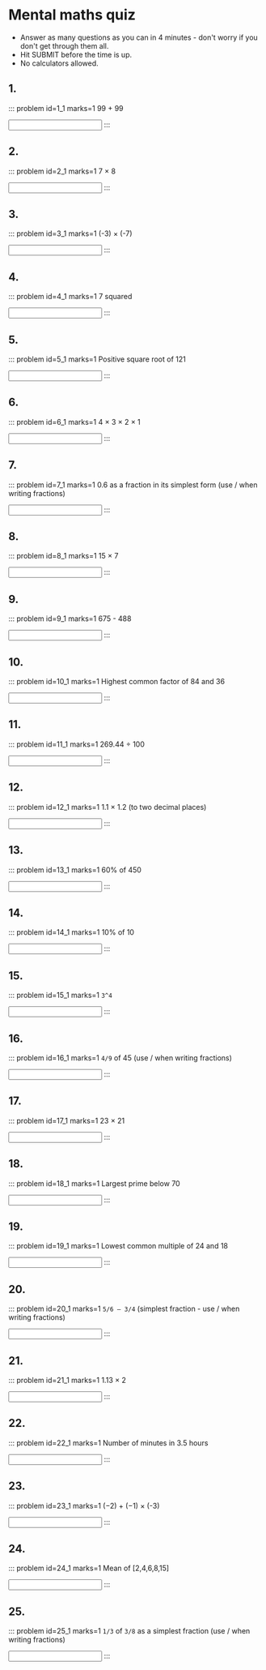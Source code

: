 # Mental maths quiz

* Answer as many questions as you can in 4 minutes - don't worry if you don't get through them all. 
* Hit SUBMIT before the time is up.  
* No calculators allowed.


## 1.	
::: problem id=1_1 marks=1
99 + 99

<input type="number" solution="198"/>  
:::


## 2.
::: problem id=2_1 marks=1
7 × 8

<input type="number" solution="56"/>  
:::


## 3.
::: problem id=3_1 marks=1
(-3) × (-7)

<input type="number" solution="21"/>  
:::


## 4.
::: problem id=4_1 marks=1
7 squared

<input type="number" solution="49"/>  
:::


## 5.
::: problem id=5_1 marks=1
Positive square root of 121

<input type="number" solution="11"/>  
:::


## 6.
::: problem id=6_1 marks=1
4 × 3 × 2 × 1

<input type="number" solution="24"/>  
:::


## 7.
::: problem id=7_1 marks=1
0.6 as a fraction in its simplest form (use / when writing fractions)

<input type="text" solution="3/5"/>  
:::


## 8.
::: problem id=8_1 marks=1
15 × 7

<input type="number" solution="105"/>  
:::


## 9.
::: problem id=9_1 marks=1
675 - 488

<input type="number" solution="187"/>  
:::


## 10.
::: problem id=10_1 marks=1
Highest common factor of 84 and 36

<input type="number" solution="12"/>  
:::


## 11.
::: problem id=11_1 marks=1
269.44 ÷ 100

<input type="number" solution="2.6944"/>  
:::


## 12.
::: problem id=12_1 marks=1
1.1 × 1.2 (to two decimal places)

<input type="number" solution="1.32"/>  
:::


## 13.
::: problem id=13_1 marks=1
60% of 450

<input type="number" solution="270"/>  
:::


## 14.
::: problem id=14_1 marks=1
10% of 10

<input type="number" solution="1"/>  
:::


## 15.
::: problem id=15_1 marks=1
`3^4`

<input type="number" solution="81"/>  
:::


## 16.
::: problem id=16_1 marks=1
`4/9` of 45 (use / when writing fractions)

<input type="number" solution="20"/>  
:::


## 17.
::: problem id=17_1 marks=1
23 × 21

<input type="number" solution="483"/>  
:::


## 18.
::: problem id=18_1 marks=1
Largest prime below 70

<input type="number" solution="67"/>  
:::


## 19.
::: problem id=19_1 marks=1
Lowest common multiple of 24 and 18

<input type="number" solution="72"/>  
:::


## 20.
::: problem id=20_1 marks=1
`5/6 – 3/4` (simplest fraction -  use / when writing fractions)

<input type="text" solution="1/12"/>  
:::


## 21.
::: problem id=21_1 marks=1
1.13 × 2

<input type="number" solution="2.26"/>  
:::


## 22.
::: problem id=22_1 marks=1
Number of minutes in 3.5 hours

<input type="number" solution="210"/>  
:::


## 23.
::: problem id=23_1 marks=1
(−2) + (−1) × (-3)

<input type="number" solution="1"/>  
:::


## 24.
::: problem id=24_1 marks=1
Mean of [2,4,6,8,15]

<input type="number" solution="7"/>  
:::


## 25.
::: problem id=25_1 marks=1
`1/3` of `3/8` as a simplest fraction (use / when writing fractions)

<input type="text" solution="1/8"/>  
:::